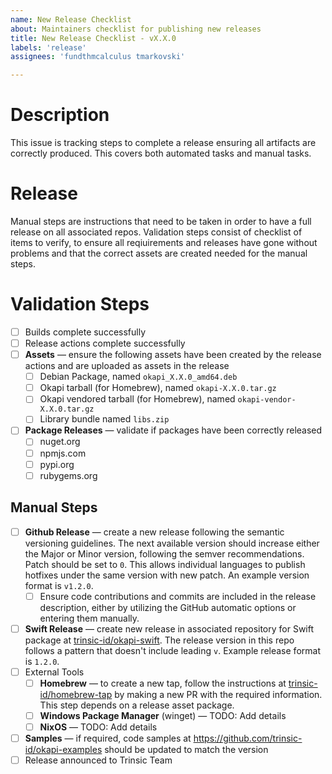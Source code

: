 ```yaml
---
name: New Release Checklist
about: Maintainers checklist for publishing new releases
title: New Release Checklist - vX.X.0
labels: 'release'
assignees: 'fundthmcalculus tmarkovski'

---
```


# Description

This issue is tracking steps to complete a release ensuring all artifacts are correctly produced. This covers both automated tasks and manual tasks.

# Release

Manual steps are instructions that need to be taken in order to have a full release on all associated repos. Validation steps consist of checklist of items to verify, to ensure all reqiuirements and releases have gone without problems and that the correct assets are created needed for the manual steps.

# Validation Steps

- [ ] Builds complete successfully
- [ ] Release actions complete successfully
- [ ] **Assets** &mdash; ensure the following assets have been created by the release actions and are uploaded as assets in the release
    - [ ] Debian Package, named `okapi_X.X.0_amd64.deb`
    - [ ] Okapi tarball (for Homebrew), named `okapi-X.X.0.tar.gz`
    - [ ] Okapi vendored tarball (for Homebrew), named `okapi-vendor-X.X.0.tar.gz`
    - [ ] Library bundle named `libs.zip`
- [ ] **Package Releases** &mdash; validate if packages have been correctly released
  - [ ] nuget.org
  - [ ] npmjs.com
  - [ ] pypi.org
  - [ ] rubygems.org

## Manual Steps

- [ ] **Github Release** &mdash; create a new release following the semantic versioning guidelines. The next available version should increase either the Major or Minor version, following the semver recommendations. Patch should be set to `0`. This allows individual languages to publish hotfixes under the same version with new patch. An example version format is `v1.2.0`.
  - [ ] Ensure code contributions and commits are included in the release description, either by utilizing the GitHub automatic options or entering them manually.
- [ ] **Swift Release** &mdash; create new release in associated repository for Swift package at [trinsic-id/okapi-swift](https://github.com/trinsic-id/okapi-swift). The release version in this repo follows a pattern that doesn't include leading `v`. Example release format is `1.2.0`.
- [ ] External Tools
  - [ ] **Homebrew** &mdash; to create a new tap, follow the instructions at [trinsic-id/homebrew-tap](https://github.com/trinsic-id/homebrew-tap) by making a new PR with the required information. This step depends on a release asset package.
  - [ ] **Windows Package Manager** (winget) &mdash; TODO: Add details
  - [ ] **NixOS** &mdash; TODO: Add details
- [ ] **Samples** &mdash; if required, code samples at https://github.com/trinsic-id/okapi-examples should be updated to match the version
- [ ] Release announced to Trinsic Team
